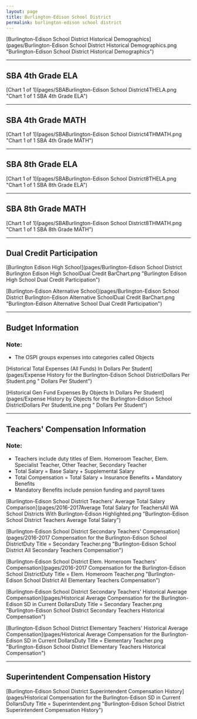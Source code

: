 ```yaml
---
layout: page
title: Burlington-Edison School District
permalink: burlington-edison school district
---
```



[Burlington-Edison School District Historical Demographics](pages/Burlington-Edison School District Historical Demographics.png "Burlington-Edison School District Historical Demographics")

___

## SBA 4th Grade ELA

[Chart 1 of 1](pages/SBABurlington-Edison School District4THELA.png "Chart 1 of 1 SBA 4th Grade ELA")


___

## SBA 4th Grade MATH

[Chart 1 of 1](pages/SBABurlington-Edison School District4THMATH.png "Chart 1 of 1 SBA 4th Grade MATH")


___

## SBA 8th Grade ELA

[Chart 1 of 1](pages/SBABurlington-Edison School District8THELA.png "Chart 1 of 1 SBA 8th Grade ELA")


___

## SBA 8th Grade MATH

[Chart 1 of 1](pages/SBABurlington-Edison School District8THMATH.png "Chart 1 of 1 SBA 8th Grade MATH")


___

## Dual Credit Participation

[Burlington Edison High School](pages/Burlington-Edison School District Burlington Edison High SchoolDual Credit BarChart.png "Burlington Edison High School Dual Credit Participation")

[Burlington-Edison Alternative School](pages/Burlington-Edison School District Burlington-Edison Alternative SchoolDual Credit BarChart.png "Burlington-Edison Alternative School Dual Credit Participation")


___

## Budget Information
### Note:
- The OSPI groups expenses into categories called Objects

[Historical Total Expenses (All Funds) In Dollars Per Student](pages/Expense History for the Burlington-Edison School DistrictDollars Per Student.png " Dollars Per Student")

[Historical Gen Fund Expenses By Objects In Dollars Per Student](pages/Expense History by Objects for the Burlington-Edison School DistrictDollars Per StudentLine.png " Dollars Per Student")


___

## Teachers' Compensation Information
### Note:
- Teachers include duty titles of Elem. Homeroom Teacher, Elem. Specialist Teacher, Other Teacher, Secondary Teacher
- Total Salary = Base Salary + Supplemental Salary
- Total Compensation = Total Salary + Insurance Benefits + Mandatory Benefits
- Mandatory Benefits include pension funding and payroll taxes

[Burlington-Edison School District Teachers' Average Total Salary Comparison](pages/2016-2017Average Total Salary for TeachersAll WA School Districts With Burlington-Edison Highlighted.png "Burlington-Edison School District Teachers Average Total Salary")

[Burlington-Edison School District Secondary Teachers' Compensation](pages/2016-2017 Compensation for the Burlington-Edison School DistrictDuty Title = Secondary Teacher.png "Burlington-Edison School District All Secondary Teachers Compensation")

[Burlington-Edison School District Elem. Homeroom Teachers' Compensation](pages/2016-2017 Compensation for the Burlington-Edison School DistrictDuty Title = Elem. Homeroom Teacher.png "Burlington-Edison School District All Elementary Teachers Compensation")

[Burlington-Edison School District Secondary Teachers' Historical Average Compensation](pages/Historical Average Compensation for the Burlington-Edison SD in Current DollarsDuty Title = Secondary Teacher.png "Burlington-Edison School District Secondary Teachers Historical Compensation")

[Burlington-Edison School District Elementary Teachers' Historical Average Compensation](pages/Historical Average Compensation for the Burlington-Edison SD in Current DollarsDuty Title = Elementary Teacher.png "Burlington-Edison School District Elementary Teachers Historical Compensation")


___

## Superintendent Compensation History

[Burlington-Edison School District Superintendent Compensation History](pages/Historical Compensation for the Burlington-Edison SD in Current DollarsDuty Title = Superintendent.png "Burlington-Edison School District Superintendent Compensation History")


